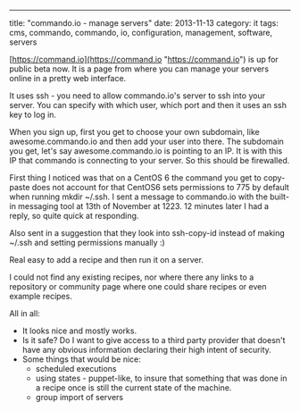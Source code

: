 ---
title: "commando.io - manage servers"
date: 2013-11-13
category: it
tags: cms, commando, commando, io, configuration, management, software, servers

[https://command.io](https://command.io "https://command.io") is up for public beta now. It is a page from where you can manage your servers online in a pretty web interface.

It uses ssh - you need to allow commando.io's server to ssh into your server. You can specify with which user, which port and then it uses an ssh key to log in.

When you sign up, first you get to choose your own subdomain, like awesome.commando.io and then add your user into there. The subdomain you get, let's say awesome.commando.io is pointing to an IP. It is with this IP that commando is connecting to your server. So this should be firewalled.

First thing I noticed was that on a CentOS 6 the command you get to copy-paste does not account for that CentOS6 sets permissions to 775 by default when running mkdir ~/.ssh. I sent a message to commando.io with the built-in messaging tool at 13th of November at 1223. 12 minutes later I had a reply, so quite quick at responding.

Also sent in a suggestion that they look into ssh-copy-id instead of making ~/.ssh and setting permissions manually :)

Real easy to add a recipe and then run it on a server.

I could not find any existing recipes, nor where there any links to a repository or community page where one could share recipes or even example recipes.

All in all:

- It looks nice and mostly works.
- Is it safe? Do I want to give access to a third party provider that doesn't have any obvious information declaring their high intent of security.
- Some things that would be nice:
    - scheduled executions
    - using states - puppet-like, to insure that something that was done in a recipe once is still the current state of the machine.
    - group import of servers
